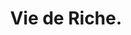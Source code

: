 ---
title: Vie de Riche.
publishDate: 2024-03-13 15:59:00
img: /assets/vie2riche.png

img_alt: Miniature Youtube.
description: |
  Miniature Youtube que j'ai réalise pour mon ami Ali, je l'ai crée afin de mettre en avant les vidéos youtube qu'il réalise sur le sujet du parcours de sa réussite.
tags:
  - Youtube
  - Miniature
  - Vie de riche
---